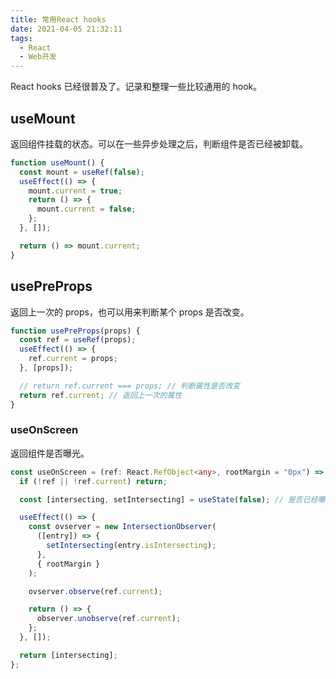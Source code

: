 ```yaml
---
title: 常用React hooks
date: 2021-04-05 21:32:11
tags:
  - React
  - Web开发
---
```


React hooks 已经很普及了。记录和整理一些比较通用的 hook。

## useMount

返回组件挂载的状态。可以在一些异步处理之后，判断组件是否已经被卸载。

```typescript
function useMount() {
  const mount = useRef(false);
  useEffect(() => {
    mount.current = true;
    return () => {
      mount.current = false;
    };
  }, []);

  return () => mount.current;
}
```

## usePreProps

返回上一次的 props，也可以用来判断某个 props 是否改变。

```typescript
function usePreProps(props) {
  const ref = useRef(props);
  useEffect(() => {
    ref.current = props;
  }, [props]);

  // return ref.current === props; // 判断属性是否改变
  return ref.current; // 返回上一次的属性
}
```

### useOnScreen

返回组件是否曝光。

```typescript
const useOnScreen = (ref: React.RefObject<any>, rootMargin = "0px") => {
  if (!ref || !ref.current) return;

  const [intersecting, setIntersecting] = useState(false); // 是否已经曝光

  useEffect(() => {
    const ovserver = new IntersectionObserver(
      ([entry]) => {
        setIntersecting(entry.isIntersecting);
      },
      { rootMargin }
    );

    ovserver.observe(ref.current);

    return () => {
      observer.unobserve(ref.current);
    };
  }, []);

  return [intersecting];
};
```
